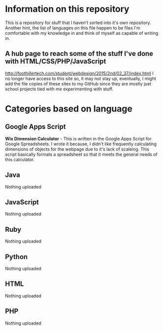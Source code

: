 # Information on this repository
This is a repository for stuff that I haven't sorted into it's own repository. Another hint, the list of languages on this file happen to be files I'm comfortable with my knowledge in and think of myself as capable of writing in.

## A hub page to reach some of the stuff I've done with HTML/CSS/PHP/JavaScript
http://foothillertech.com/student/webdesign/2015/2nd/02_37/index.html I no longer have access to this site so, it may not stay up, eventually, I might add the file copies of these sites to my GitHub since they are mostly just school projects tied with me experimenting with stuff.

# Categories based on language
## Google Apps Script
**Wix Dimension Calculator** - This is written in the Google Apps Script for Google Spreadsheets. I wrote it because, I didn't like frequently calculating dimensions of objects for the webpage due to it's lack of scaleing. This script basically formats a spreadsheet so that it meets the general needs of this calculator.

## Java
Nothing uploaded

## JavaScript
Nothing uploaded

## Ruby
Nothing uploaded

## Python
Nothing uploaded

## HTML
Nothing uploaded

## PHP
Nothing uploaded
